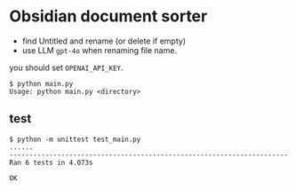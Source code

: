 # Obsidian document sorter

- find Untitled and rename (or delete if empty)
- use LLM `gpt-4o` when renaming file name.

you should set `OPENAI_API_KEY`.

```shell
$ python main.py
Usage: python main.py <directory>
```

## test

```shell
$ python -m unittest test_main.py
......
----------------------------------------------------------------------
Ran 6 tests in 4.073s

OK
```
